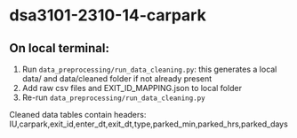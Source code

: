 # dsa3101-2310-14-carpark

## On local terminal:
1. Run `data_preprocessing/run_data_cleaning.py`: this generates a local data/ and data/cleaned folder if not already present
2. Add raw csv files and EXIT_ID_MAPPING.json to local folder
3. Re-run `data_preprocessing/run_data_cleaning.py`

Cleaned data tables contain headers: IU,carpark,exit_id,enter_dt,exit_dt,type,parked_min,parked_hrs,parked_days